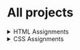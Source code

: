 # All projects
<details>
    <summary>HTML Assignments</summary>
    
</details>
<details>
    <summary>CSS Assignments</summary>
    <a href="./CSS-Assignments/Project-1-Calm/index.html">Project 1 - Calm</a><br>
    <a href="./CSS-Assignments/Project-2-Medifine/index.html">Project 2 - Medifine</a><br>
    <a href="./CSS-Assignments/Project-3-Justice/index.html">Project 3 - Justice</a><br>
    [Project 3 - Justice]( "Project 3 - Justice")
    [Project 4 - SEO Master](./CSS-Assignments/Project-4-SEO-Master/index.html "Project 4 - SEO Master")
    [Project 5 - Crypto Market](./CSS-Assignments/Project-5-Crypto-Market/index.html "Project 5 - Crypto Market")
    [Project 6 - Fashion Hub](./CSS-Assignments/Project-6-Fashion-Hub/index.html "Project 6 - Fashion Hub")
    [Project 7 - Credit Card Landing Page](./CSS-Assignments/Project-7-Credit-Card-Landing-Page/index.html "Project 7 - Credit Card Landing Page")
    [Project 8 - Hosting Landing Page](./CSS-Assignments/Project-8-Hosting-Landing-Page/index.html "Project 8 - Hosting Landing Page")
    [Project 9 - Gaming Landing Page](./CSS-Assignments/Project-9-Gaming-Landing-Page/index.html "Project 9 - Gaming Landing Page")
    [Project 10 - Real Estate Landing Page](./CSS-Assignments/Project-10-Real-Estate-Landing-Page/index.html "Project 10 - Real Estate Landing Page")
    [Project 11 - Beats Landing Page](./CSS-Assignments/Project-11-Beats-Landing-Page/index.html "Project 11 - Beats Landing Page")
    [Project 12 - Analyst Landing Page](./CSS-Assignments/Project-12-Analyst-Landing-Page/index.html "Project 12 - Analyst Landing Page")
</details>